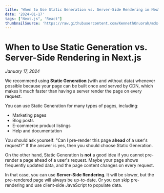 ```yaml
---
title: 'When to Use Static Generation vs. Server-Side Rendering in Next.js'
date: '2024-01-17'
tags: ["Next.js", "React"]
thumbnailSource: 'https://raw.githubusercontent.com/KennethOnuorah/mdx-blogposts/main/images/thumbnails/ssr_ssg.png'
---
```


# **When to Use Static Generation vs. Server-Side Rendering in Next.js**
*January 17, 2024*

We recommend using **Static Generation** (with and without data) whenever possible because your page can be built once and served by CDN, which makes it much faster than having a server render the page on every request.

You can use Static Generation for many types of pages, including:

- Marketing pages
- Blog posts
- E-commerce product listings
- Help and documentation

You should ask yourself: "Can I pre-render this page **ahead** of a user's request?" If the answer is yes, then you should choose Static Generation.

On the other hand, Static Generation is **not** a good idea if you cannot pre-render a page ahead of a user's request. Maybe your page shows frequently updated data, and the page content changes on every request.

In that case, you can use **Server-Side Rendering**. It will be slower, but the pre-rendered page will always be up-to-date. Or you can skip pre-rendering and use client-side JavaScript to populate data.